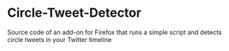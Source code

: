 # Circle-Tweet-Detector
Source code of an add-on for Firefox that runs a simple script and detects circle tweets in your Twitter timeline
